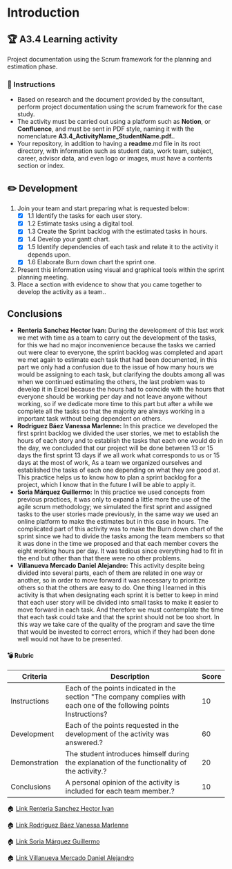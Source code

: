 # Introduction

## :trophy: A3.4 Learning activity

Project documentation using the Scrum framework for the planning and estimation phase.

### :blue_book: Instructions

- Based on research and the document provided by the consultant, perform project documentation using the scrum framework for the case study.
- The activity must be carried out using a platform such as **Notion**, or **Confluence**, and must be sent in PDF style, naming it with the nomenclature **A3.4_ActivityName_StudentName.pdf.**.
- Your repository, in addition to having a **readme**.md file in its root directory, with information such as student data, work team, subject, career, advisor data, and even logo or images, must have a contents section or index.
  
## :pencil2: Development

1. Join your team and start preparing what is requested below:
   - [x] 1.1 Identify the tasks for each user story.
   - [x] 1.2 Estimate tasks using a digital tool.
   - [x] 1.3 Create the Sprint backlog with the estimated tasks in hours.
   - [x] 1.4 Develop your gantt chart.
   - [x] 1.5 Identify dependencies of each task and relate it to the activity it depends upon.
   - [x] 1.6 Elaborate Burn down chart the sprint one.

2. Present this information using visual and graphical tools within the sprint planning meeting.
3. Place a section with evidence to show that you came together to develop the activity as a team..


## Conclusions 
*  **Renteria Sanchez Hector Ivan:** During the development of this last work we met with time as a team to carry out the development of the tasks, for this we had no major inconvenience because the tasks we carried out were clear to everyone, the sprint backlog was completed and apart we met again to estimate each task that had been documented, in this part we only had a confusion due to the issue of how many hours we would be assigning to each task, but clarifying the doubts among all was when we continued estimating the others, the last problem was to develop it in Excel because the hours had to coincide with the hours that everyone should be working per day and not leave anyone without working, so if we dedicate more time to this part but after a while we complete all the tasks so that the majority are always working in a important task without being dependent on others.
*  **Rodríguez Báez Vanessa Marlenne:** In this practice we developed the first sprint backlog we divided the user stories, we met to establish the hours of each story and to establish the tasks that each one would do in the day, we concluded that our project will be done between 13 or 15 days the first sprint 13 days if we all work what corresponds to us or 15 days at the most of work, As a team we organized ourselves and established the tasks of each one depending on what they are good at. This practice helps us to know how to plan a sprint backlog for a project, which I know that in the future I will be able to apply it.
*  **Soria Márquez Guillermo:** In this practice we used concepts from previous practices, it was only to expand a little more the use of the agile scrum methodology; we simulated the first sprint and assigned tasks to the user stories made previously, in the same way we used an online platform to make the estimates but in this case in hours. The complicated part of this activity was to make the Burn down chart of the sprint since we had to divide the tasks among the team members so that it was done in the time we proposed and that each member covers the eight working hours per day. It was tedious since everything had to fit in the end but other than that there were no other problems.
*  **Villanueva Mercado Daniel Alejandro:** This activity despite being divided into several parts, each of them are related in one way or another, so in order to move forward it was necessary to prioritize others so that the others are easy to do. One thing I learned in this activity is that when designating each sprint it is better to keep in mind that each user story will be divided into small tasks to make it easier to move forward in each task. And therefore we must contemplate the time that each task could take and that the sprint should not be too short. In this way we take care of the quality of the program and save the time that would be invested to correct errors, which if they had been done well would not have to be presented.
  
#### :bomb: Rubric

| Criteria     | Description                                                                                  | Score |
| ------------- | -------------------------------------------------------------------------------------------- | ------- |
| Instructions | Each of the points indicated in the section "The company complies with each one of the following points Instructions?            | 10      |  
| Development    | Each of the points requested in the development of the activity was answered.?     | 60      |
| Demonstration  | The student introduces himself during the explanation of the functionality of the activity.?            | 20      |
| Conclusions  | A personal opinion of the activity is included for each team member.? | 10      |

:house: [Link Renteria Sanchez Hector Ivan](https://github.com/IvanRenteria/Analisis-Avanzado-de-Software)

:house: [Link Rodríguez Báez Vanessa Marlenne](https://github.com/vanessamRodriguez/Analisis-Avanzado-de-Software)

:house: [Link Soria Márquez Guillermo](https://github.com/GuillermoSoria97/Analisis_Avanzado_de_Software)

:house: [Link Villanueva Mercado Daniel Alejandro](https://github.com/Dany305/Analisis-Avanzado-de-Software)